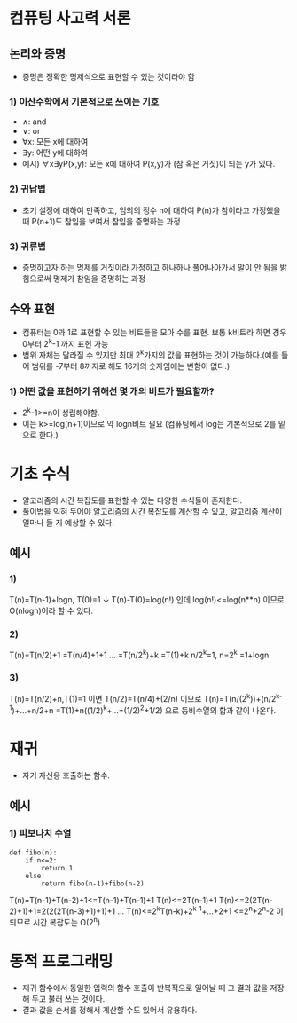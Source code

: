 # 컴퓨팅 사고력 서론

## 논리와 증명
- 증명은 정확한 명제식으로 표현할 수 있는 것이라야 함

### 1) 이산수학에서 기본적으로 쓰이는 기호
- ∧: and
- ∨: or
- ∀x: 모든 x에 대하여
- ∃y: 어떤 y에 대하여
- 예시) ∀x∃yP(x,y): 모든 x에 대하여  P(x,y)가 (참 혹은 거짓)이 되는 y가 있다.


### 2) 귀납법
- 초기 설정에 대하여 만족하고, 임의의 정수 n에 대하여 P(n)가 참이라고 가정했을 때 P(n+1)도 참임을 보여서 참임을 증명하는 과정

### 3) 귀류법
- 증명하고자 하는 명제를 거짓이라 가정하고 하나하나 풀어나아가서 말이 안 됨을 밝힘으로써 명제가 참임을 증명하는 과정

## 수와 표현
- 컴퓨터는 0과 1로 표현할 수 있는 비트들을 모아 수를 표현. 보통 k비트라 하면 경우 0부터 2<sup>k</sup>-1 까지 표현 가능
- 범위 자체는 달라질 수 있지만 최대 2<sup>k</sup>가지의 값을 표현하는 것이 가능하다.(예를 들어 범위를 -7부터 8까지로 해도 16개의 숫자임에는 변함이 없다.)

### 1) 어떤 값을 표현하기 위해선 몇 개의 비트가 필요할까?
- 2<sup>k</sup>-1>=n이 성립해야함.
- 이는 k>=log(n+1)이므로 약 logn비트 필요 (컴퓨팅에서 log는 기본적으로 2를 밑으로 한다.)


# 기초 수식
- 알고리즘의 시간 복잡도를 표현할 수 있는 다양한 수식들이 존재한다.
- 풀이법을 익혀 두어야 알고리즘의 시간 복잡도를 계산할 수 있고, 알고리즘 계산이 얼마나 들 지 예상할 수 있다.

## 예시
### 1)
T(n)=T(n-1)+logn, T(0)=1
↓
T(n)-T(0)=log(n!)
인데
log(n!)<=log(n**n)
이므로
O(nlogn)이라 할 수 있다.

### 2)
T(n)=T(n/2)+1
    =T(n/4)+1+1
    ...
    =T(n/2<sup>k</sup>)+k
    =T(1)+k                    n/2<sup>k</sup>=1, n=2<sup>k</sup>
    =1+logn


### 3)
T(n)=T(n/2)+n,T(1)=1
이면
T(n/2)=T(n/4)+(2/n)
이므로
T(n)=T(n/(2<sup>k</sup>))+(n/2<sup>k-1</sup>)+...+n/2+n
    =T(1)+n((1/2)<sup>k</sup>+...+(1/2)<sup>2</sup>+1/2)
으로 등비수열의 합과 같이 나온다.

# 재귀
- 자기 자신응 호출하는 함수.
## 예시
### 1) 피보나치 수열
```
def fibo(n):
    if n<=2:
        return 1
    else:
        return fibo(n-1)+fibo(n-2)
```
T(n)=T(n-1)+T(n-2)+1<=T(n-1)+T(n-1)+1
T(n)<=2T(n-1)+1
T(n)<=2(2T(n-2)+1)+1=2(2(2T(n-3)+1)+1)+1
...
T(n)<=2<sup>k</sup>T(n-k)+2<sup>k-1</sup>+...+2+1
    <=2<sup>n</sup>+2<sup>n</sup>-2
이 되므로 시간 복잡도는 O(2<sup>n</sup>)

# 동적 프로그래밍
- 재귀 함수에서 동일한 입력의 함수 호출이 반복적으로 일어날 때 그 결과 값을 저장해 두고 불러 쓰는 것이다.
- 결과 값을 순서를 정해서 계산할 수도 있어서 유용하다.